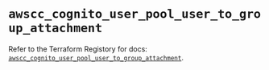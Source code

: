 # `awscc_cognito_user_pool_user_to_group_attachment`

Refer to the Terraform Registory for docs: [`awscc_cognito_user_pool_user_to_group_attachment`](https://registry.terraform.io/providers/hashicorp/awscc/0.70.0/docs/resources/cognito_user_pool_user_to_group_attachment).
